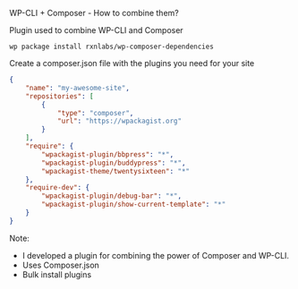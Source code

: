 WP-CLI + Composer - How to combine them?

Plugin used to combine WP-CLI and Composer

```
wp package install rxnlabs/wp-composer-dependencies
```

Create a composer.json file with the plugins you need for your site
```json
{
	"name": "my-awesome-site",
	"repositories": [
		{
			"type": "composer",
			"url": "https://wpackagist.org"
		}
	],
	"require": {
		"wpackagist-plugin/bbpress": "*",
		"wpackagist-plugin/buddypress": "*",
		"wpackagist-theme/twentysixteen": "*"
	},
	"require-dev": {
		"wpackagist-plugin/debug-bar": "*",
		"wpackagist-plugin/show-current-template": "*"
	}
}
```

Note:
- I developed a plugin for combining the power of Composer and WP-CLI.
- Uses Composer.json
- Bulk install plugins